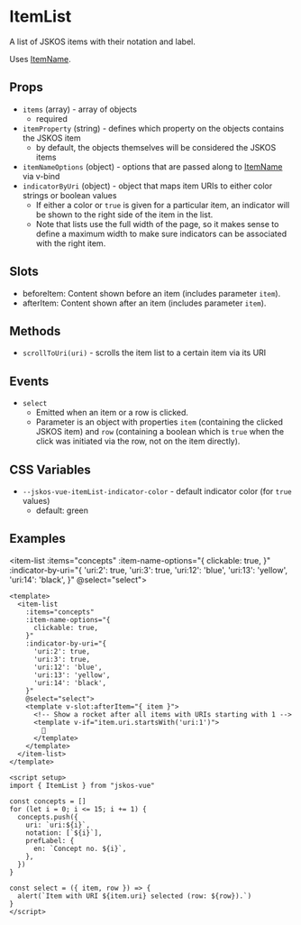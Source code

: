 # ItemList
A list of JSKOS items with their notation and label.

Uses [ItemName](./ItemName).

## Props
- `items` (array) - array of objects
  - required
- `itemProperty` (string) - defines which property on the objects contains the JSKOS item
  - by default, the objects themselves will be considered the JSKOS items
- `itemNameOptions` (object) - options that are passed along to [ItemName](./ItemName) via v-bind
- `indicatorByUri` (object) - object that maps item URIs to either color strings or boolean values
  - If either a color or `true` is given for a particular item, an indicator will be shown to the right side of the item in the list.
  - Note that lists use the full width of the page, so it makes sense to define a maximum width to make sure indicators can be associated with the right item.

## Slots
- beforeItem: Content shown before an item (includes parameter `item`).
- afterItem: Content shown after an item (includes parameter `item`).

## Methods
- `scrollToUri(uri)` - scrolls the item list to a certain item via its URI

## Events
- `select`
  - Emitted when an item or a row is clicked.
  - Parameter is an object with properties `item` (containing the clicked JSKOS item) and `row` (containing a boolean which is `true` when the click was initiated via the row, not on the item directly).

## CSS Variables
- `--jskos-vue-itemList-indicator-color` - default indicator color (for `true` values)
  - default: green

## Examples

<script setup>
import ItemList from "../../src/components/ItemList.vue"

const concepts = []
for (let i = 0; i <= 15; i += 1) {
  concepts.push({
    uri: `uri:${i}`,
    notation: [`${i}`],
    prefLabel: {
      en: `Concept no. ${i}`,
    },
  })
}

const select = ({ item, row }) => {
  alert(`Item with URI ${item.uri} selected (row: ${row}).`)
}
</script>

<item-list
  :items="concepts"
  :item-name-options="{
    clickable: true,
  }"
  :indicator-by-uri="{
    'uri:2': true,
    'uri:3': true,
    'uri:12': 'blue',
    'uri:13': 'yellow',
    'uri:14': 'black',
  }"
  @select="select">
  <template v-slot:afterItem="{ item }">
    <!-- Show a rocket after all items with URIs starting with 1 -->
    <template v-if="item.uri.startsWith('uri:1')">
      🚀
    </template>
  </template>
</item-list>

```vue
<template>
  <item-list
    :items="concepts"
    :item-name-options="{
      clickable: true,
    }"
    :indicator-by-uri="{
      'uri:2': true,
      'uri:3': true,
      'uri:12': 'blue',
      'uri:13': 'yellow',
      'uri:14': 'black',
    }"
    @select="select">
    <template v-slot:afterItem="{ item }">
      <!-- Show a rocket after all items with URIs starting with 1 -->
      <template v-if="item.uri.startsWith('uri:1')">
        🚀
      </template>
    </template>
  </item-list>
</template>

<script setup>
import { ItemList } from "jskos-vue"

const concepts = []
for (let i = 0; i <= 15; i += 1) {
  concepts.push({
    uri: `uri:${i}`,
    notation: [`${i}`],
    prefLabel: {
      en: `Concept no. ${i}`,
    },
  })
}

const select = ({ item, row }) => {
  alert(`Item with URI ${item.uri} selected (row: ${row}).`)
}
</script>
```

